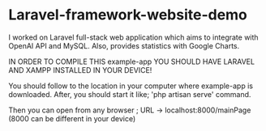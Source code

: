 # Laravel-framework-website-demo
I worked on Laravel full-stack web application which aims to integrate with OpenAI API and MySQL. Also, provides statistics with Google Charts.


IN ORDER TO COMPILE THIS example-app YOU SHOULD HAVE LARAVEL AND XAMPP INSTALLED IN YOUR DEVICE!

You should follow to the location in your computer where example-app is downloaded.
After, you should start it like; 'php artisan serve' command.

Then you can open from any browser ; URL -> localhost:8000/mainPage (8000 can be different in your device)


